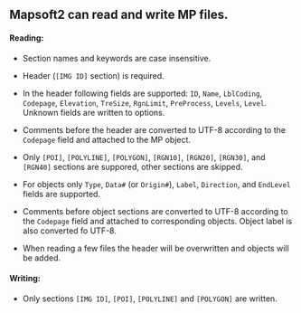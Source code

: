 ## Mapsoft2 can read and write MP files.


#### Reading:

- Section names and keywords are case insensitive.

- Header (`[IMG ID]` section) is required.

- In the header following fields are supported: `ID`, `Name`,
  `LblCoding`, `Codepage`, `Elevation`, `TreSize`, `RgnLimit`,
  `PreProcess`, `Levels`, `Level`. Unknown fields are written to options.

- Comments before the header are converted to UTF-8 according to the
  `Codepage` field and attached to the MP object.

- Only `[POI]`, `[POLYLINE]`, `[POLYGON]`,
  `[RGN10]`, `[RGN20]`, `[RGN30]`, and `[RGN40]`
  sections are suppored, other sections are skipped.

- For objects only `Type`, `Data#` (or `Origin#`), `Label`,
  `Direction`, and `EndLevel` fields are supported.

- Comments before object sections are converted to UTF-8 according to the
  `Codepage` field and attached to corresponding objects. Object label is
  also converted fo UTF-8.

- When reading a few files the header will be overwritten and
  objects will be added.

#### Writing:

- Only sections `[IMG ID]`, `[POI]`, `[POLYLINE]` and `[POLYGON]` are written.



